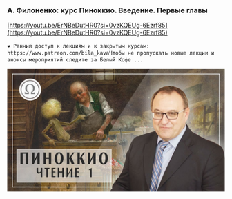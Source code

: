 
### А. Филоненко: курс Пиноккио. Введение. Первые главы



[https://youtu.be/ErNBeDutHR0?si=0vzKQEUg-6Ezrf85](https://youtu.be/ErNBeDutHR0?si=0vzKQEUg-6Ezrf85)

```
❤️ Ранний доступ к лекциям и к закрытым курсам: https://www.patreon.com/bila_kavaЧтобы не пропускать новые лекции и анонсы мероприятий следите за Белый Кофе ...
```



![1695180788_a-filonenko-kurs-pinokkio-vveden_ErNBeDutHR0.jpg](1695180788_a-filonenko-kurs-pinokkio-vveden_ErNBeDutHR0.jpg)
